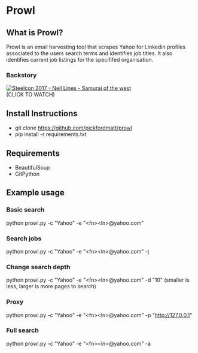 # Prowl

## What is Prowl?
Prowl is an email harvesting tool that scrapes Yahoo for Linkedin profiles associated to the users search terms and identifies job titles. It also identifies current job listings for the specififed organisation. 

### Backstory
[![Steelcon 2017 - Neil Lines - Samurai of the west](https://img.youtube.com/vi/3kHP5D7VZ_I/hqdefault.jpg)](https://youtu.be/3kHP5D7VZ_I?t=6m47s)<br />
(CLICK TO WATCH)

## Install Instructions

* git clone https://github.com/pickfordmatt/prowl
* pip install -r requirements.txt

## Requirements
* BeautifulSoup
* GitPython

## Example usage
### Basic search
python prowl.py -c "Yahoo" -e "&lt;fn&gt;&lt;ln&gt;@yahoo.com"

### Search jobs
python prowl.py -c "Yahoo" -e "&lt;fn&gt;&lt;ln&gt;@yahoo.com" -j

### Change search depth
python prowl.py -c "Yahoo" -e "&lt;fn&gt;&lt;ln&gt;@yahoo.com" -d "10" (smaller is less, larger is more pages to search)

### Proxy
python prowl.py -c "Yahoo" -e "&lt;fn&gt;&lt;ln&gt;@yahoo.com" -p "http://127.0.0.1"

### Full search
python prowl.py -c "Yahoo" -e "&lt;fn&gt;&lt;ln&gt;@yahoo.com" -a
